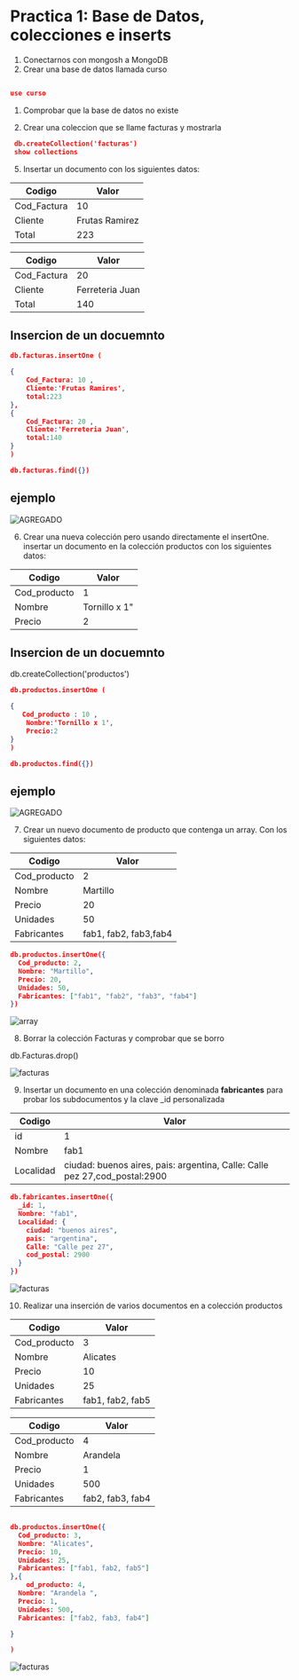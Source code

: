 # Practica 1: Base de Datos, colecciones e inserts

1. Conectarnos con mongosh a MongoDB
1. Crear una base de datos llamada curso
```json

use curso
```
1. Comprobar que la base de datos no existe


1. Crear una coleccion que se llame facturas y mostrarla

``` json
 db.createCollection('facturas')
 show collections
```

5. Insertar un documento con los siguientes datos:


| Codigo   | Valor   |
|-------------|-------------|
| Cod_Factura | 10 |
| Cliente | Frutas Ramirez |
| Total | 223 |

| Codigo   | Valor   |
|-------------|-------------|
| Cod_Factura | 20 |
| Cliente | Ferreteria Juan |
| Total | 140 |


## Insercion de un docuemnto

```json
db.facturas.insertOne (

{
    Cod_Factura: 10 ,
    Cliente:'Frutas Ramires',
    total:223
},
{
    Cod_Factura: 20 ,
    Cliente:'Ferreteria Juan',
    total:140
}
)

db.facturas.find({})
```
## ejemplo 
![AGREGADO](../img/factura.png)


6. Crear una nueva colección pero usando directamente el insertOne.
   insertar un documento en la colección productos con los siguientes datos:

| Codigo   | Valor   |
|-------------|-------------|
| Cod_producto | 1 |
| Nombre | Tornillo x 1" |
| Precio | 2 |

## Insercion de un docuemnto

db.createCollection('productos')

```json
db.productos.insertOne (

{
   Cod_producto : 10 ,
    Nombre:'Tornillo x 1',
    Precio:2
}
)

db.productos.find({})
```
## ejemplo 
![AGREGADO](../img/productos.png)



7. Crear un nuevo documento de producto que contenga un array. Con los siguientes datos:

| Codigo   | Valor   |
|-------------|-------------|
| Cod_producto | 2 |
| Nombre | Martillo |
| Precio | 20 |
| Unidades | 50 |
| Fabricantes | fab1, fab2, fab3,fab4 |

```json
db.productos.insertOne({
  Cod_producto: 2,
  Nombre: "Martillo",
  Precio: 20,
  Unidades: 50,
  Fabricantes: ["fab1", "fab2", "fab3", "fab4"]
})
```

![array](../img/pro2.png)


8. Borrar la colección Facturas y comprobar que se borro

db.Facturas.drop()

![facturas](../img/true.png)


9. Insertar un documento en una colección denominada **fabricantes**
   para probar los subdocumentos y la clave _id personalizada

| Codigo   | Valor   |
|-------------|-------------|
| id | 1 |
| Nombre | fab1 |
| Localidad | ciudad: buenos aires, pais: argentina, Calle: Calle pez 27,cod_postal:2900 |

```json
db.fabricantes.insertOne({
  _id: 1,
  Nombre: "fab1",
  Localidad: {
    ciudad: "buenos aires",
    pais: "argentina",
    Calle: "Calle pez 27",
    cod_postal: 2900
  }
})

```

![facturas](../img/9.png)


10. Realizar una inserción de varios documentos en a colección
    productos

| Codigo   | Valor   |
|-------------|-------------|
| Cod_producto | 3 |
| Nombre | Alicates |
| Precio | 10 |
| Unidades | 25 |
| Fabricantes | fab1, fab2, fab5 |

| Codigo   | Valor   |
|-------------|-------------|
| Cod_producto | 4 |
| Nombre | Arandela |
| Precio | 1 |
| Unidades | 500 |
| Fabricantes | fab2, fab3, fab4 |
```json

db.productos.insertOne({
  Cod_producto: 3,
  Nombre: "Alicates",
  Precio: 10,
  Unidades: 25,
  Fabricantes: ["fab1, fab2, fab5"]
},{
    od_producto: 4,
  Nombre: "Arandela ",
  Precio: 1,
  Unidades: 500,
  Fabricantes: ["fab2, fab3, fab4"]

}

)

```
![facturas](../img/prueba.png)